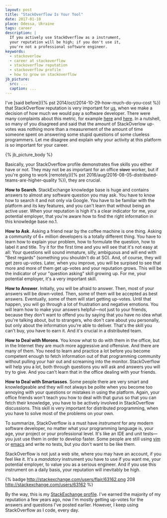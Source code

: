 ```yaml
---
layout: post
title: "StackOverflow Is Your Tool"
date: 2017-01-10
place: Odessa, Ukraine
tags: career
description: |
  If you actively use StackOverflow as a instrument,
  your reputation will be high; if you don't use it,
  you're not a professional software engineer.
keywords:
  - stackoverlow
  - career at stackoverflow
  - stackoverflow reputation
  - stackoverflow profile
  - how to grow on stackoverflow
jb_picture:
  src: ...
  caption: ...
---
```


I've [said before]({% pst 2014/oct/2014-10-29-how-much-do-you-cost %})
that StackOverflow reputation is very important
for [us](http://www.teamed.io), when we make a decision of how much we would pay
a software developer. There were many complaints about this metric,
for example [here](http://www.yegor256.com/2014/10/29/how-much-do-you-cost.html#comment-1704113248)
and [here](http://www.yegor256.com/2014/10/29/how-much-do-you-cost.html#comment-1697910905).
In a nutshell, so many of you
disagreed and said that the amount of StackOverlow up-votes was
nothing more than a measurement of the amount of time someone spent on answering
some stupid questions of some clueless programmers. Let me disagree and
explain why your activity at this platform is so important for your career.

<!--more-->

{% jb_picture_body %}

Basically, your StackOverflow profile demonstrates five skills you either
have or not. They may not be as important for an office <del>slave</del>
worker, but if you're going to work
[remotely]({% pst 2016/aug/2016-08-05-distributed-teams-are-higher-quality %}),
they are crucial.

**How to Search**.
StackExchange knowledge base is huge and contains answers to almost any
software question you may ask. You have to know how to search it
and not only via Google. You have to be familiar with the platform and
its key features, and you can't learn that without being an active user.
When your reputation is high it's a clear indicator for me, your potential
employer, that you're aware how to find the right information in this
knowledge base no.1.

**How to Ask**.
Asking a friend near by the coffee machine is one thing. Asking a community
of 6+ million developers is a totally different thing. You have to learn
how to explain your problem, how to formulate the question, how to label
it and title. Try it for the first time and you will see that it's not
easy at all: Your questions will sound immature, silly, ambiguous and will
end with "Best regards" (something you shouldn't do at SO). And, of course,
they will get zero up-votes. Later, when you improve, you will be surpised
to see that more and more of them get up-votes and your reputation
grows. This will be the indicator of your "question asking" skill growing up.
For me, your potential employer, it's a very important skill.

**How to Answer**.
Initially, you will be afraid to answer. Then, most of your answers will
be down-voted. Then, some of them will be accepted as best answers. Eventually,
some of them will start getting up-votes. Until that happen, you will go
through a lot of frustration and negative emotions. You will learn how to
make your answers helpful&mdash;not just to your friends, because they don't want
to offend you by saying that you have no idea what you're talking about, but
to strangers, who don't care about you personally, but only about the information
you're able to deliver. That's the skill you can't buy, you have to earn it.
And it's crucial in a distributed team.

**How to Deal with Morons**.
You know what to do with them in the office, but in the Internet they are
much more aggressive and offensive. And there are many of them. You need
to learn and practice a lot before you become competent enough to fetch
information out of that programming community without pulling your hair
out and screaming into the monitor. StackOverflow will help you a lot,
both through questions you will ask and answers you will try to give. And
you can't learn that in the office dealing with your friends.

**How to Deal with Smartasses**.
Some people there are very smart and knowledgeable and they will not always
be polite when you become too annoying with your questions or mistakes in
using the platform. Again, your office friends won't teach you how to
deal with that gurus so that you can fetch their knowledge, you have
to be actively involved in StackOverflow discussions. This skill is very
important for distributed programming, when you have to solve most of the
problems on your own.

To summarize, StackOverflow is a must have _instrument_ for any modern
software developer, no matter what your programming language is, your age,
your project or your professional level. It's like an IDE and unit tests&mdash;you
just use them in order to develop faster. Some people are still using
[vim](https://en.wikipedia.org/wiki/Vim_%28text_editor%29) or
[emacs](https://en.wikipedia.org/wiki/Emacs)
and write no tests, but you don't want to be like them.

StackOverflow is not just a web site, where you may have an account, if you feel
like it. It's a _mandatory_ instrument you have to use if you want me, your
potential employer, to value you as a serious engineer. And if you use
this instrument on a daily basis, your reputation will inevitably be high.

{% badge http://stackexchange.com/users/flair/63162.png 208 http://stackexchange.com/users/63162 %}

By the way, this is my [StackExchange profile](http://stackexchange.com/users/63162).
I've earned the majority of my reputation a few years ago, now I'm mostly getting up-votes
for the answers and questions I've posted earlier. However, I keep using
StackOverflow as I code, every day.

